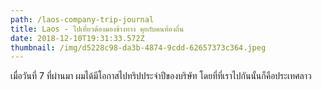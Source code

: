```yaml
---
path: /laos-company-trip-journal
title: Laos - ไปเที่ยวต้องมองข้างทาง คุยกับคนท้องถิ่น
date: 2018-12-10T19:31:33.572Z
thumbnail: /img/d5228c98-da3b-4874-9cdd-62657373c364.jpeg
---
```

เมื่อวันที่ 7 ที่ผ่านมา ผมได้มีโอกาสไปทริปประจำปีของบริษัท โดยที่ที่เราไปกันนั้นก็คือประเทศลาว
